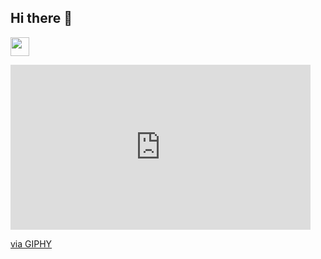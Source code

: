 ## Hi there 👋
<div>
  <img width="30" src="https://i.postimg.cc/jj0928WZ/shayna-douglas-H8qwry-GP-h0-unsplash.jpg"/>
</div>
<div>
  <p>
    <iframe src="https://giphy.com/embed/l4JyQqyt9S1WTiE6c" width="480" height="264" style="" frameBorder="0" class="giphy-embed" allowFullScreen></iframe><p><a href="https://giphy.com/gifs/cyberwar-viceland-l4JyQqyt9S1WTiE6c">via GIPHY</a></p>
  </p>
</div>
<!--
**Adibkhan619/AdibKhan619** is a ✨ _special_ ✨ repository because its `README.md` (this file) appears on your GitHub profile.

Here are some ideas to get you started:

- 🔭 I’m currently working on ...
- 🌱 I’m currently learning ...
- 👯 I’m looking to collaborate on ...
- 🤔 I’m looking for help with ...
- 💬 Ask me about ...
- 📫 How to reach me: ...
- 😄 Pronouns: ...
- ⚡ Fun fact: ...
-->
